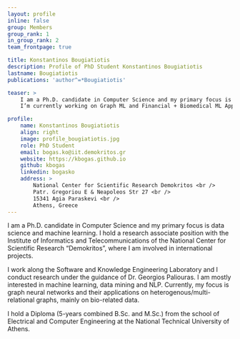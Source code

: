 ```yaml
---
layout: profile
inline: false
group: Members
group_rank: 1
in_group_rank: 2
team_frontpage: true

title: Konstantinos Bougiatiotis
description: Profile of PhD Student Konstantinos Bougiatiotis
lastname: Bougiatiotis
publications: 'author^=*Bougiatiotis'

teaser: >
    I am a Ph.D. candidate in Computer Science and my primary focus is data science and machine learning.
    I’m currently working on Graph ML and Financial + Biomedical ML Applications!

profile:
    name: Konstantinos Bougiatiotis
    align: right
    image: profile_bougiatiotis.jpg
    role: PhD Student
    email: bogas.ko@iit.demokritos.gr
    website: https://kbogas.github.io
    github: kbogas
    linkedin: bogasko
    address: >
        National Center for Scientific Research Demokritos <br />
        Patr. Gregoriou E & Neapoleos Str 27 <br /> 
        15341 Agia Paraskevi <br />
        Athens, Greece
---
```


I am a Ph.D. candidate in Computer Science and my primary focus is data science and machine learning. I hold a research associate position with the Institute of Informatics and Telecommunications of the National Center for Scientific Research “Demokritos”, where I am involved in international projects.

I work along the Software and Knowledge Engineering Laboratory and I conduct research under the guidance of Dr. Georgios Paliouras. I am mostly interested in machine learning, data mining and NLP. Currently, my focus is graph neural networks and their applications on heterogenous/multi-relational graphs, mainly on bio-related data.

I hold a Diploma (5-years combined B.Sc. and M.Sc.) from the school of Electrical and Computer Engineering at the National Technical University of Athens. 